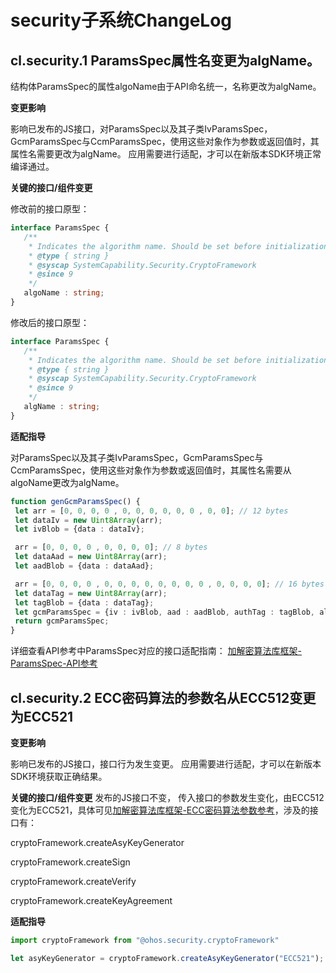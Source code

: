 # security子系统ChangeLog

## cl.security.1 ParamsSpec属性名变更为algName。
结构体ParamsSpec的属性algoName由于API命名统一，名称更改为algName。

**变更影响**

影响已发布的JS接口，对ParamsSpec以及其子类IvParamsSpec，GcmParamsSpec与CcmParamsSpec，使用这些对象作为参数或返回值时，其属性名需要更改为algName。
应用需要进行适配，才可以在新版本SDK环境正常编译通过。

**关键的接口/组件变更**

修改前的接口原型：

 ```ts
interface ParamsSpec {
    /**
     * Indicates the algorithm name. Should be set before initialization of a cipher object.
     * @type { string }
     * @syscap SystemCapability.Security.CryptoFramework
     * @since 9
     */
    algoName : string;
}
 ```
修改后的接口原型：

 ```ts
interface ParamsSpec {
    /**
     * Indicates the algorithm name. Should be set before initialization of a cipher object.
     * @type { string }
     * @syscap SystemCapability.Security.CryptoFramework
     * @since 9
     */
    algName : string;
}
 ```

**适配指导**

对ParamsSpec以及其子类IvParamsSpec，GcmParamsSpec与CcmParamsSpec，使用这些对象作为参数或返回值时，其属性名需要从algoName更改为algName。
 ```ts
function genGcmParamsSpec() {
  let arr = [0, 0, 0, 0 , 0, 0, 0, 0, 0, 0 , 0, 0]; // 12 bytes
  let dataIv = new Uint8Array(arr);
  let ivBlob = {data : dataIv};

  arr = [0, 0, 0, 0 , 0, 0, 0, 0]; // 8 bytes
  let dataAad = new Uint8Array(arr);
  let aadBlob = {data : dataAad};

  arr = [0, 0, 0, 0 , 0, 0, 0, 0, 0, 0, 0, 0 , 0, 0, 0, 0]; // 16 bytes
  let dataTag = new Uint8Array(arr);
  let tagBlob = {data : dataTag};
  let gcmParamsSpec = {iv : ivBlob, aad : aadBlob, authTag : tagBlob, algName : "GcmParamsSpec"};
  return gcmParamsSpec;
}
 ```
详细查看API参考中ParamsSpec对应的接口适配指南：
[加解密算法库框架-ParamsSpec-API参考](../../../application-dev/reference/apis/js-apis-cryptoFramework.md#paramsspec)

## cl.security.2 ECC密码算法的参数名从ECC512变更为ECC521

**变更影响**

影响已发布的JS接口，接口行为发生变更。
应用需要进行适配，才可以在新版本SDK环境获取正确结果。

**关键的接口/组件变更**
发布的JS接口不变， 传入接口的参数发生变化，由ECC512变化为ECC521，具体可见[加解密算法库框架-ECC密码算法参数参考](../../../application-dev/security/cryptoFramework-overview.md#密钥生成规格)，涉及的接口有：

cryptoFramework.createAsyKeyGenerator

cryptoFramework.createSign

cryptoFramework.createVerify

cryptoFramework.createKeyAgreement

**适配指导**

```js
import cryptoFramework from "@ohos.security.cryptoFramework"

let asyKeyGenerator = cryptoFramework.createAsyKeyGenerator("ECC521");
```
